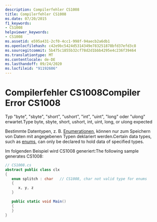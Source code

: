 ```yaml
---
description: Compilerfehler CS1008
title: Compilerfehler CS1008
ms.date: 07/20/2015
f1_keywords:
- CS1008
helpviewer_keywords:
- CS1008
ms.assetid: e595a431-2cf0-4cc1-998f-94aecb2a6db1
ms.openlocfilehash: c42e9bc5424d5314349e783251878bfd37efd3c8
ms.sourcegitcommit: 5b475c1855b32cf78d2d1bbb4295e4c236f39464
ms.translationtype: MT
ms.contentlocale: de-DE
ms.lasthandoff: 09/24/2020
ms.locfileid: "91192606"
---
```

# <a name="compiler-error-cs1008"></a><span data-ttu-id="42fb6-103">Compilerfehler CS1008</span><span class="sxs-lookup"><span data-stu-id="42fb6-103">Compiler Error CS1008</span></span>

<span data-ttu-id="42fb6-104">Typ "byte", "sbyte", "short", "ushort", "int", "uint", "long" oder "ulong" erwartet.</span><span class="sxs-lookup"><span data-stu-id="42fb6-104">Type byte, sbyte, short, ushort, int, uint, long, or ulong expected</span></span>  
  
 <span data-ttu-id="42fb6-105">Bestimmte Datentypen, z. B. [Enumerationen](../language-reference/builtin-types/enum.md), können nur zum Speichern von Daten mit angegebenen Typen deklariert werden.</span><span class="sxs-lookup"><span data-stu-id="42fb6-105">Certain data types, such as [enums](../language-reference/builtin-types/enum.md), can only be declared to hold data of specified types.</span></span>  
  
 <span data-ttu-id="42fb6-106">Im folgenden Beispiel wird CS1008 generiert:</span><span class="sxs-lookup"><span data-stu-id="42fb6-106">The following sample generates CS1008:</span></span>  
  
```csharp  
// CS1008.cs  
abstract public class clx  
{  
   enum splitch : char   // CS1008, char not valid type for enums  
   {  
      x, y, z  
   }  
  
   public static void Main()  
   {  
   }  
}  
```

